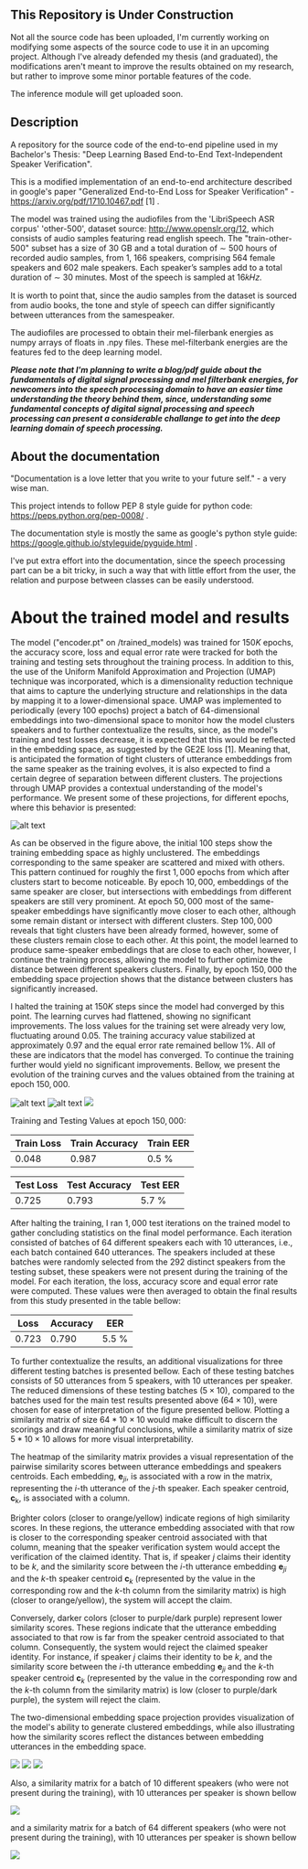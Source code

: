 ## This Repository is Under Construction
Not all the source code has been uploaded, I'm currently working on modifying some aspects of the source code 
to use it in an upcoming project. Although I've already defended my thesis (and graduated), the modifications aren't meant to
improve the results obtained on my research, but rather to improve some minor portable features of the code.

The inference module will get uploaded soon. 

## Description
A repository for the source code of the end-to-end pipeline used in my Bachelor's Thesis: "Deep Learning Based End-to-End Text-Independent Speaker Verification".

This is a modified implementation of an end-to-end architecture described in google's paper "Generalized End-to-End Loss for Speaker Verification" - https://arxiv.org/pdf/1710.10467.pdf [1] . 

The model was trained using the audiofiles from the 'LibriSpeech ASR corpus' 'other-500', dataset source: http://www.openslr.org/12, which consists of audio samples
featuring read english speech. The "train-other-500" subset has a size of 30 GB and a total duration of ∼ 500 hours of recorded audio samples, from 1, 166 speakers,
comprising 564 female speakers and 602 male speakers. Each speaker’s samples add to a total duration of ∼ 30 minutes. Most of the speech is sampled at 16𝑘𝐻𝑧.

It is worth to point that, since the audio samples from the dataset is sourced from audio books, the tone and style of speech can differ significantly between utterances from the samespeaker.

The audiofiles are processed to obtain their mel-filerbank energies as numpy arrays of floats
in .npy files. These mel-filterbank energies are the features fed to the deep learning model.

***Please note that I'm planning to write a blog/pdf guide about the fundamentals of digital signal processing and mel filterbank energies, for newcomers into the speech processing domain to have an easier time understanding the theory behind them, since, understanding some fundamental concepts of digital signal processing and speech processing can present a considerable challange to get into the deep learning domain of speech processing.***

## About the documentation
"Documentation is a love letter that you write to your future self." - a very wise man.

This project intends to follow PEP 8 style guide for python code: https://peps.python.org/pep-0008/ .

The documentation style is mostly the same as google's python style guide: https://google.github.io/styleguide/pyguide.html .

I've put extra effort into the documentation, since the speech processing part can be a bit tricky, in such a way that with little effort from the user, the relation and purpose between classes can be easily understood. 

# About the trained model and results
The model ("encoder.pt" on /trained_models) was trained for $150 K$ epochs, the accuracy score, loss and equal error rate were tracked for both the training and testing sets throughout the training process. In addition to this, the use of the Uniform Manifold Approximation and Projection (UMAP) technique was incorporated, which is a dimensionality reduction technique that aims to capture the underlying structure and relationships in the data by mapping it to a lower-dimensional space. UMAP was implemented to periodically (every $100$ epochs) project a batch of $64$-dimensional embeddings into two-dimensional space to monitor how the model clusters speakers and to further contextualize the results, since, as the model's training and test losses decrease, it is expected that this would be reflected in the embedding space, as suggested by the GE2E loss [1]. Meaning that, is anticipated the formation of tight clusters of utterance embeddings from the same speaker as the training evolves, it is also expected to find a certain degree of separation between different clusters. The projections through UMAP provides a contextual understanding of the model's performance. We present some of these projections, for different epochs, where this behavior is presented:

![alt text](https://github.com/gablj/speaker-verification/blob/main/images/umap_projections.png)

As can be observed in the figure above, the initial $100$ steps show the training embedding space as highly unclustered. The embeddings corresponding to the same speaker are scattered and mixed with others. This pattern continued for roughly the first $1,000$ epochs from which after clusters start to become noticeable. By epoch $10,000$, embeddings of the same speaker are closer, but intersections with embeddings from different speakers are still very prominent.  At epoch $50, 000$ most of the same-speaker embeddings have significantly move closer to each other, although some remain distant or intersect with different clusters. Step $100,000$ reveals that tight clusters have been already formed, however, some of these clusters remain close to each other. At this point, the model learned to produce same-speaker embeddings that are close to each other, however, I continue the training process, allowing the model to further optimize the distance between different speakers clusters. Finally, by epoch $150, 000$ the embedding space projection shows that the distance between clusters has significantly increased.

I halted the training at $150 K$ steps since the model had converged by this point. The learning curves had flattened, showing no significant improvements. The loss values for the training set were already very low, fluctuating around $0.05$. The training accuracy value stabilized at approximately $0.97$ and the equal error rate remained bellow $1 \%$.
All of these are indicators that the model has converged. To continue the training further would yield no significant improvements.
Bellow, we present the evolution of the training curves and the values obtained from the training at epoch $150, 000$.

![alt text](https://github.com/gablj/speaker-verification/blob/main/images/loss_plot.png)
![alt text](https://github.com/gablj/speaker-verification/blob/main/images/eer_plot.png)
<img src="https://github.com/gablj/speaker-verification/blob/main/images/accuracy_plot.png" width="whatever" height="whatever">


Training and Testing Values at epoch $150, 000$:

| Train Loss | Train Accuracy | Train EER |
|------------|----------------|-----------|
| 0.048      | 0.987          | 0.5 \%    |

| Test Loss | Test Accuracy   | Test EER |
|------------|----------------|-----------|
| 0.725      | 0.793          |  5.7 \%    |

After halting the training, I ran $1,000$ test iterations on the trained model to gather concluding statistics on the final model performance. Each iteration consisted of batches of $64$ different speakers each with $10$ utterances, i.e., each batch contained $640$ utterances. The speakers included at these batches were randomly selected from the $292$ distinct speakers from the testing subset, these speakers were not present during the training of the model. For each iteration, the loss, accuracy score and equal error rate were computed. These values were then averaged to obtain the final results from this study presented in the table bellow:  
  
|  Loss |  Accuracy | EER |
|------------|----------------|-----------|
| 0.723      | 0.790          | 5.5 \%   |

To further contextualize the results, an additional visualizations for three different testing batches is presented bellow. Each of these testing batches consists of $50$ utterances from $5$ speakers, with $10$ utterances per speaker. The reduced dimensions of these testing batches ($5 \times 10$), compared to the batches used for the main test results presented above ($64 \times 10$), were chosen for ease of interpretation of the figure presented bellow. Plotting a similarity matrix of size $64 * 10 \times 10$ would make difficult to discern the scorings and draw meaningful conclusions, while a similarity matrix of size $5 * 10 \times 10$ allows for more visual interpretability.

The heatmap of the similarity matrix provides a visual representation of the pairwise similarity scores between utterance embeddings and speakers centroids. Each embedding, $\mathbf{e}_{ji}$, is associated with a row in the matrix, representing the  *i*-th utterance of the *j*-th speaker. Each speaker centroid, **c**<sub>k</sub>, is associated with a column.

Brighter colors (closer to orange/yellow) indicate regions of high similarity scores. In these regions, the utterance embedding associated with that row is closer to the corresponding speaker centroid associated with that column, meaning that the speaker verification system would accept the verification of the claimed identity. That is, if speaker *j* claims their identity to be *k*, and the similarity score between the *i*-th utterance embedding $\mathbf{e}_ {ji}$ and the *k*-th speaker centroid $\mathbf{c}_{k}$ (represented by the value in the corresponding row and the *k*-th column from the similarity matrix) is high (closer to orange/yellow), the system will accept the claim. 

Conversely, darker colors (closer to purple/dark purple) represent lower similarity scores. These regions indicate that the utterance embedding associated to that row is far from the speaker centroid associated to that column. Consequently, the system would reject the claimed speaker identity. For instance, if speaker *j* claims their identity to be *k*, and the similarity score between the *i*-th utterance embedding $\mathbf{e}_ {ji}$ and the *k*-th speaker centroid $\mathbf{c}_{k}$ (represented by the value in the corresponding row and the *k*-th column from the similarity matrix) is low (closer to purple/dark purple), the system will reject the claim. 

The two-dimensional embedding space projection provides visualization of the model's ability to generate clustered embeddings, while also illustrating how the similarity scores reflect the distances between embedding utterances in the embedding space.

<img src="https://github.com/gablj/speaker-verification/blob/main/images/sim_mat_embed_proj_8.png" width="whatever" height="whatever">
<img src="https://github.com/gablj/speaker-verification/blob/main/images/sim_mat_embed_proj_7.png" width="whatever" height="whatever">
<img src="https://github.com/gablj/speaker-verification/blob/main/images/sim_mat_embed_proj_1.png" width="whatever" height="whatever">

Also, a similarity matrix for a batch of $10$ different speakers (who were not present during the training), with $10$ utterances per speaker is shown bellow

<img src="https://github.com/gablj/speaker-verification/blob/main/images/sim_mat_embed_proj_10speakers.png" width="whatever" height="whatever">

and a similarity matrix for a batch of $64$ different speakers (who were not present during the training), with $10$ utterances per speaker is shown bellow 

<img src="https://github.com/gablj/speaker-verification/blob/main/images/sim_mat_embed_proj_64speakers.png" width="whatever" height="whatever"> 
